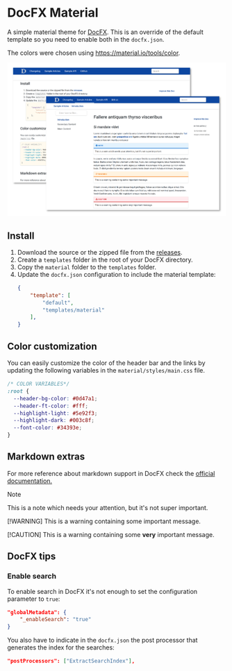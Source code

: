 # DocFX Material

A simple material theme for [DocFX](https://dotnet.github.io/docfx/). This is an
override of the default template so you need to enable both in the `docfx.json`.

The colors were chosen using <https://material.io/tools/color>.

![DocFX Material Site](./images/index/docfx-screenshot.png)

## Install

1. Download the source or the zipped file from the [releases](https://github.com/ovasquez/docfx-material/releases).
2. Create a `templates` folder in the root of your DocFX directory.
3. Copy the `material` folder to the `templates` folder.
4. Update the `docfx.json` configuration to include the material template:
    ```json
    {
        "template": [
            "default",
            "templates/material"
        ],
    }
    ```

## Color customization

You can easily customize the color of the header bar and the links by updating
the following variables in the `material/styles/main.css` file.

```css
/* COLOR VARIABLES*/
:root {
  --header-bg-color: #0d47a1;
  --header-ft-color: #fff;
  --highlight-light: #5e92f3;
  --highlight-dark: #003c8f;
  --font-color: #34393e;
}
```

## Markdown extras

For more reference about markdown support in DocFX check the
[official documentation.](https://dotnet.github.io/docfx/spec/docfx_flavored_markdown.html?tabs=tabid-1%2Ctabid-a#note-warningtipimportant) 

> [!NOTE]
> This is a note which needs your attention, but it's not super important.
>
> [!WARNING]
> This is a warning containing some important message.
>
> [!CAUTION]
> This is a warning containing some **very** important message.

## DocFX tips

### Enable search

To enable search in DocFX it's not enough to set the configuration parameter to `true`:

```json
"globalMetadata": {
    "_enableSearch": "true"
}
```

You also have to indicate in the `docfx.json` the post processor that generates the index for the searches:

```json
"postProcessors": ["ExtractSearchIndex"],
```
